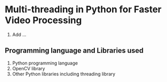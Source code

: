 # Multi-threading in Python for Faster Video Processing 
1. Add ...
  
## Programming language and Libraries used
1. Python programming language
2. OpenCV library 
3. Other Python libraries including threading library

